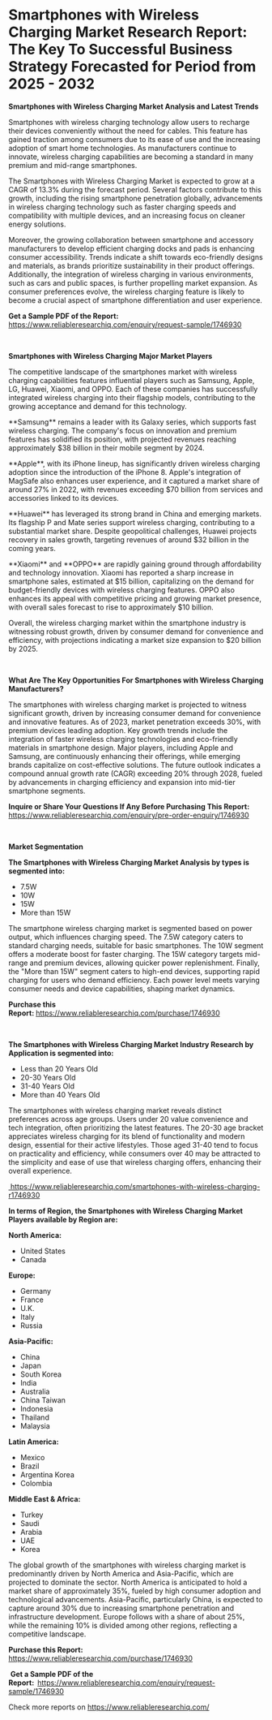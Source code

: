 <p><h1>Smartphones with Wireless Charging Market Research Report: The Key To Successful Business Strategy Forecasted for Period from 2025 - 2032</h1></p><p><strong>Smartphones with Wireless Charging Market Analysis and Latest Trends</strong></p>
<p><p>Smartphones with wireless charging technology allow users to recharge their devices conveniently without the need for cables. This feature has gained traction among consumers due to its ease of use and the increasing adoption of smart home technologies. As manufacturers continue to innovate, wireless charging capabilities are becoming a standard in many premium and mid-range smartphones.</p><p>The Smartphones with Wireless Charging Market is expected to grow at a CAGR of 13.3% during the forecast period. Several factors contribute to this growth, including the rising smartphone penetration globally, advancements in wireless charging technology such as faster charging speeds and compatibility with multiple devices, and an increasing focus on cleaner energy solutions. </p><p>Moreover, the growing collaboration between smartphone and accessory manufacturers to develop efficient charging docks and pads is enhancing consumer accessibility. Trends indicate a shift towards eco-friendly designs and materials, as brands prioritize sustainability in their product offerings. Additionally, the integration of wireless charging in various environments, such as cars and public spaces, is further propelling market expansion. As consumer preferences evolve, the wireless charging feature is likely to become a crucial aspect of smartphone differentiation and user experience.</p></p>
<p><strong>Get a Sample PDF of the Report:&nbsp;</strong> <a href="https://www.reliableresearchiq.com/enquiry/request-sample/1746930?utm_campaign=1834&utm_medium=2&utm_source=Github&utm_content=ia&utm_term=10022025&utm_id=smartphones-with-wireless-charging">https://www.reliableresearchiq.com/enquiry/request-sample/1746930</a></p>
<p>&nbsp;</p>
<p><strong>Smartphones with Wireless Charging Major Market Players</strong></p>
<p><p>The competitive landscape of the smartphones market with wireless charging capabilities features influential players such as Samsung, Apple, LG, Huawei, Xiaomi, and OPPO. Each of these companies has successfully integrated wireless charging into their flagship models, contributing to the growing acceptance and demand for this technology.</p><p>**Samsung** remains a leader with its Galaxy series, which supports fast wireless charging. The company's focus on innovation and premium features has solidified its position, with projected revenues reaching approximately $38 billion in their mobile segment by 2024. </p><p>**Apple**, with its iPhone lineup, has significantly driven wireless charging adoption since the introduction of the iPhone 8. Apple's integration of MagSafe also enhances user experience, and it captured a market share of around 27% in 2022, with revenues exceeding $70 billion from services and accessories linked to its devices.</p><p>**Huawei** has leveraged its strong brand in China and emerging markets. Its flagship P and Mate series support wireless charging, contributing to a substantial market share. Despite geopolitical challenges, Huawei projects recovery in sales growth, targeting revenues of around $32 billion in the coming years.</p><p>**Xiaomi** and **OPPO** are rapidly gaining ground through affordability and technology innovation. Xiaomi has reported a sharp increase in smartphone sales, estimated at $15 billion, capitalizing on the demand for budget-friendly devices with wireless charging features. OPPO also enhances its appeal with competitive pricing and growing market presence, with overall sales forecast to rise to approximately $10 billion.</p><p>Overall, the wireless charging market within the smartphone industry is witnessing robust growth, driven by consumer demand for convenience and efficiency, with projections indicating a market size expansion to $20 billion by 2025.</p></p>
<p>&nbsp;</p>
<p><strong>What Are The Key Opportunities For Smartphones with Wireless Charging Manufacturers?</strong></p>
<p><p>The smartphones with wireless charging market is projected to witness significant growth, driven by increasing consumer demand for convenience and innovative features. As of 2023, market penetration exceeds 30%, with premium devices leading adoption. Key growth trends include the integration of faster wireless charging technologies and eco-friendly materials in smartphone design. Major players, including Apple and Samsung, are continuously enhancing their offerings, while emerging brands capitalize on cost-effective solutions. The future outlook indicates a compound annual growth rate (CAGR) exceeding 20% through 2028, fueled by advancements in charging efficiency and expansion into mid-tier smartphone segments.</p></p>
<p><strong>Inquire or Share Your Questions If Any Before Purchasing This Report:</strong> <a href="https://www.reliableresearchiq.com/enquiry/pre-order-enquiry/1746930?utm_campaign=1834&utm_medium=2&utm_source=Github&utm_content=ia&utm_term=10022025&utm_id=smartphones-with-wireless-charging">https://www.reliableresearchiq.com/enquiry/pre-order-enquiry/1746930</a></p>
<p>&nbsp;</p>
<p><strong>Market Segmentation</strong></p>
<p><strong>The Smartphones with Wireless Charging Market Analysis by types is segmented into:</strong></p>
<p><ul><li>7.5W</li><li>10W</li><li>15W</li><li>More than 15W</li></ul></p>
<p><p>The smartphone wireless charging market is segmented based on power output, which influences charging speed. The 7.5W category caters to standard charging needs, suitable for basic smartphones. The 10W segment offers a moderate boost for faster charging. The 15W category targets mid-range and premium devices, allowing quicker power replenishment. Finally, the "More than 15W" segment caters to high-end devices, supporting rapid charging for users who demand efficiency. Each power level meets varying consumer needs and device capabilities, shaping market dynamics.</p></p>
<p><strong>Purchase this Report:&nbsp;</strong><a href="https://www.reliableresearchiq.com/purchase/1746930?utm_campaign=1834&utm_medium=2&utm_source=Github&utm_content=ia&utm_term=10022025&utm_id=smartphones-with-wireless-charging">https://www.reliableresearchiq.com/purchase/1746930</a></p>
<p>&nbsp;</p>
<p><strong>The Smartphones with Wireless Charging Market Industry Research by Application is segmented into:</strong></p>
<p><ul><li>Less than 20 Years Old</li><li>20-30 Years Old</li><li>31-40 Years Old</li><li>More than 40 Years Old</li></ul></p>
<p><p>The smartphones with wireless charging market reveals distinct preferences across age groups. Users under 20 value convenience and tech integration, often prioritizing the latest features. The 20-30 age bracket appreciates wireless charging for its blend of functionality and modern design, essential for their active lifestyles. Those aged 31-40 tend to focus on practicality and efficiency, while consumers over 40 may be attracted to the simplicity and ease of use that wireless charging offers, enhancing their overall experience.</p></p>
<p><a href="https://www.reliableresearchiq.com/smartphones-with-wireless-charging-r1746930?utm_campaign=1834&utm_medium=2&utm_source=Github&utm_content=ia&utm_term=10022025&utm_id=smartphones-with-wireless-charging">&nbsp;https://www.reliableresearchiq.com/smartphones-with-wireless-charging-r1746930</a></p>
<p><strong>In terms of Region, the Smartphones with Wireless Charging Market Players available by Region are:</strong></p>
<p>
    <p> <strong> North America: </strong>
        <ul>
            <li>United States</li>
            <li>Canada</li>
        </ul>
        </p> 
    <p> <strong> Europe: </strong>
        <ul>
            <li>Germany</li>
            <li>France</li>
            <li>U.K.</li>
            <li>Italy</li>
            <li>Russia</li>
        </ul>
        </p> 
    <p> <strong> Asia-Pacific: </strong>
        <ul>
            <li>China</li>
            <li>Japan</li>
            <li>South Korea</li>
            <li>India</li>
            <li>Australia</li>
            <li>China Taiwan</li>
            <li>Indonesia</li>
            <li>Thailand</li>
            <li>Malaysia</li>
        </ul>
        </p> 
    <p> <strong> Latin America: </strong>
        <ul>
            <li>Mexico</li>
            <li>Brazil</li>
            <li>Argentina Korea</li>
            <li>Colombia</li>
        </ul>
        </p> 
    <p> <strong> Middle East & Africa: </strong>
        <ul>
            <li>Turkey</li>
            <li>Saudi</li>
            <li>Arabia</li>
            <li>UAE</li>
            <li>Korea</li>
        </ul>
    </p>
    </p>
<p><p>The global growth of the smartphones with wireless charging market is predominantly driven by North America and Asia-Pacific, which are projected to dominate the sector. North America is anticipated to hold a market share of approximately 35%, fueled by high consumer adoption and technological advancements. Asia-Pacific, particularly China, is expected to capture around 30% due to increasing smartphone penetration and infrastructure development. Europe follows with a share of about 25%, while the remaining 10% is divided among other regions, reflecting a competitive landscape.</p></p>
<p><strong>Purchase this Report: </strong><a href="https://www.reliableresearchiq.com/purchase/1746930?utm_campaign=1834&utm_medium=2&utm_source=Github&utm_content=ia&utm_term=10022025&utm_id=smartphones-with-wireless-charging">https://www.reliableresearchiq.com/purchase/1746930</a></p>
<p>&nbsp;<strong>Get a Sample PDF of the Report:&nbsp;&nbsp;</strong><a href="https://www.reliableresearchiq.com/enquiry/request-sample/1746930?utm_campaign=1834&utm_medium=2&utm_source=Github&utm_content=ia&utm_term=10022025&utm_id=smartphones-with-wireless-charging">https://www.reliableresearchiq.com/enquiry/request-sample/1746930</a></p>
<p><strong></strong></p>
<p>Check more reports on <a href="https://www.reliableresearchiq.com/?utm_campaign=1834&utm_medium=2&utm_source=Github&utm_content=ia&utm_term=10022025&utm_id=smartphones-with-wireless-charging">https://www.reliableresearchiq.com/</a></p>